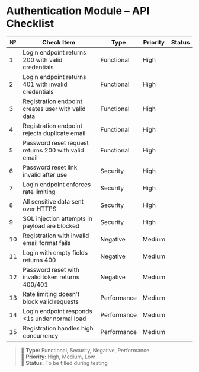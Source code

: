 # Authentication Module – API Checklist

| №  | Check Item                                     | Type        | Priority | Status |
|----|-------------------------------------------------|-------------|----------|--------|
| 1  | Login endpoint returns 200 with valid credentials | Functional  | High     |        |
| 2  | Login endpoint returns 401 with invalid credentials | Functional  | High     |        |
| 3  | Registration endpoint creates user with valid data | Functional  | High     |        |
| 4  | Registration endpoint rejects duplicate email   | Functional  | High     |        |
| 5  | Password reset request returns 200 with valid email | Functional  | High     |        |
| 6  | Password reset link invalid after use            | Security    | High     |        |
| 7  | Login endpoint enforces rate limiting            | Security    | High     |        |
| 8  | All sensitive data sent over HTTPS               | Security    | High     |        |
| 9  | SQL injection attempts in payload are blocked    | Security    | High     |        |
| 10 | Registration with invalid email format fails     | Negative    | Medium   |        |
| 11 | Login with empty fields returns 400              | Negative    | Medium   |        |
| 12 | Password reset with invalid token returns 400/401 | Negative    | Medium   |        |
| 13 | Rate limiting doesn't block valid requests       | Performance | Medium   |        |
| 14 | Login endpoint responds <1s under normal load    | Performance | Medium   |        |
| 15 | Registration handles high concurrency            | Performance | Medium   |        |

> 🔹 **Type:** Functional, Security, Negative, Performance  
> 🔸 **Priority:** High, Medium, Low  
> 🔘 **Status:** To be filled during testing